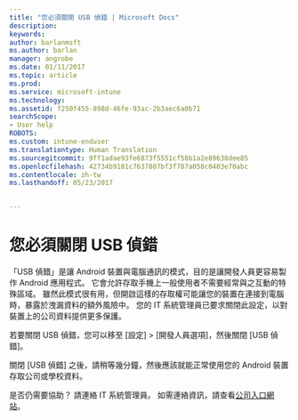 ```yaml
---
title: "您必須關閉 USB 偵錯 | Microsoft Docs"
description: 
keywords: 
author: barlanmsft
ms.author: barlan
manager: angrobe
ms.date: 01/11/2017
ms.topic: article
ms.prod: 
ms.service: microsoft-intune
ms.technology: 
ms.assetid: f250f455-898d-46fe-93ac-2b3aec6a0b71
searchScope:
- User help
ROBOTS: 
ms.custom: intune-enduser
ms.translationtype: Human Translation
ms.sourcegitcommit: 9ff1adae93fe6873f5551cf58b1a2e89638dee85
ms.openlocfilehash: 42734b9181c7637807bf3f787a058c0403e70abc
ms.contentlocale: zh-tw
ms.lasthandoff: 05/23/2017


---
```


# <a name="you-need-to-turn-off-usb-debugging"></a>您必須關閉 USB 偵錯

「USB 偵錯」是讓 Android 裝置與電腦通訊的模式，目的是讓開發人員更容易製作 Android 應用程式。 它會允許存取手機上一般使用者不需要經常與之互動的特殊區域。 雖然此模式很有用，但開啟這樣的存取權可能讓您的裝置在連接到電腦時，暴露於洩漏資料的額外風險中。 您的 IT 系統管理員已要求關閉此設定，以對裝置上的公司資料提供更多保護。

若要關閉 USB 偵錯，您可以移至 [設定] > [開發人員選項]，然後關閉 [USB 偵錯]。

關閉 [USB 偵錯] 之後，請稍等幾分鐘，然後應該就能正常使用您的 Android 裝置存取公司或學校資料。

是否仍需要協助？ 請連絡 IT 系統管理員。 如需連絡資訊，請查看[公司入口網站](http://portal.manage.microsoft.com)。

